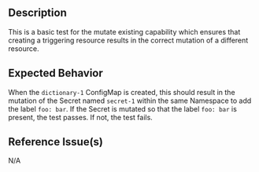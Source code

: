 ## Description

This is a basic test for the mutate existing capability which ensures that creating a triggering resource results in the correct mutation of a different resource.

## Expected Behavior

When the `dictionary-1` ConfigMap is created, this should result in the mutation of the Secret named `secret-1` within the same Namespace to add the label `foo: bar`. If the Secret is mutated so that the label `foo: bar` is present, the test passes. If not, the test fails.

## Reference Issue(s)

N/A